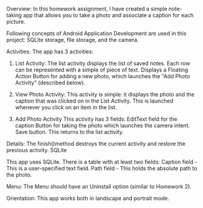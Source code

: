 Overview:
In this homework assignment, I have created a simple note-taking app that allows you to take a photo and associate a caption for each picture. 

Following concepts of Android Application Development are used in this project: SQLite storage, file storage, and the camera.

Activities:
The app has 3 activities:
1. List Activity:
The list activity displays the list of saved notes. Each row can be represented with a simple of piece of text. 
Displays a Floating Action Button for adding a new photo, which launches the "Add Photo Activity" (described below).

2. View Photo Activity:
This activity is simple: it displays the photo and the caption that was clicked on in the List Activity.
This is launched whenever you click on an item in the list.

3. Add Photo Activity
This activity has 3 fields:
EditText field for the caption
Button for taking the photo which launches the camera intent.
Save button. This returns to the list activity.

Details: The finish()method destroys the current activity and restore the previous activity.
SQLite

This app uses SQLite. There is a table with at least two fields:
Caption field - This is a user-specified text field.
Path field - This holds the absolute path to the photo.

Menu:
The Menu should have an Uninstall option (similar to Homework 2).

Orientation:
This app works both in landscape and portrait mode.


